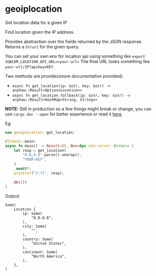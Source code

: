 # geoiplocation
Get location data for a given IP

Find location given the IP address.

Provides abstraction over the fields returned by the JSON response. Returns a `Struct` for the
given query.

You can set your own env for location api using something like `export SUBCOM_LOCATION_API_URL=<your-url>`
The final URL looks something like `your-url/IP?apikey=KEY`.

Two methods are provides(more documentation provided):

- `async fn get_location(ip: &str, key: &str) -> anyhow::Result<Option<Location>>`
- `async fn get_location_fallback(ip: &str, key: &str) -> anyhow::Result<HashMap<String, String>>`

**NOTE:** Still in production so a few things might break or change, you can use `cargo doc --open` for better
experience or read it [here](https://docs.rs/geoiplocation/latest/geoiplocation/index.html).

Eg:

```rust
use geoiplocation::get_location;

#[tokio::main]
async fn main() -> Result<(), Box<dyn std::error::Error>> {
    let resp = get_location(
        "8.8.8.8".parse().unwrap(),
        "YOUR-KEY",
    )
    .await?;
    println!("{:?}", resp);
    
    Ok(())
}
```

Output:

```
Some(
    Location {
        ip: Some(
            "8.8.8.8",
        ),
        city: Some(
            "",
        ),
        country: Some(
            "United States",
        ),
        continent: Some(
            "North America",
        ),
    },
)

```

